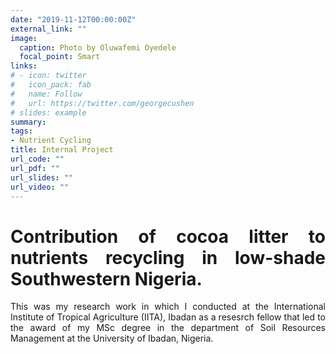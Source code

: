 ```yaml
---
date: "2019-11-12T00:00:00Z"
external_link: ""
image:
  caption: Photo by Oluwafemi Oyedele
  focal_point: Smart
links:
# - icon: twitter
#   icon_pack: fab
#   name: Follow
#   url: https://twitter.com/georgecushen
# slides: example
summary: 
tags:
- Nutrient Cycling
title: Internal Project
url_code: ""
url_pdf: ""
url_slides: ""
url_video: ""
---
```


# **Contribution of cocoa litter to nutrients recycling in low-shade Southwestern Nigeria**.
 

This was my research work in which I conducted at the International Institute of Tropical Agriculture (IITA), Ibadan as a resesrch fellow that led to the award of my MSc degree in the department of Soil Resources Management at the University of Ibadan, Nigeria.


<style>
body{
text-align: justify}
</style>
